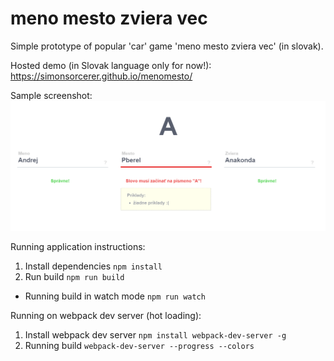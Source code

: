 # meno mesto zviera vec
Simple prototype of popular 'car' game 'meno mesto zviera vec' (in slovak).

Hosted demo (in Slovak language only for now!):
https://simonsorcerer.github.io/menomesto/

Sample screenshot:
![App screenshot](https://raw.githubusercontent.com/SimonSorcerer/menomesto/gh-pages/images/example.png "App Screenshot")

Running application instructions:
1. Install dependencies `npm install`
2. Run build `npm run build`
  - Running build in watch mode `npm run watch`

Running on webpack dev server (hot loading):
1. Install webpack dev server `npm install webpack-dev-server -g`
2. Running build `webpack-dev-server --progress --colors`
